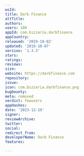 ```yaml
---
wsId: 
title: Darb Finance
altTitle: 
authors: 
users: 100
appId: com.bizzaria.darbfinance
appCountry: 
released: '2019-10-02'
updated: '2019-10-07'
version: '1.3.3'
stars: 
ratings: 
reviews: 
size: 
website: https://darbfinance.com
repository: 
issue: 
icon: com.bizzaria.darbfinance.png
bugbounty: 
meta: removed
verdict: fewusers
appHashes: 
date: '2023-12-19'
signer: 
reviewArchive: 
twitter: 
social: 
redirect_from: 
developerName: Darb Finance
features: 

---
```


